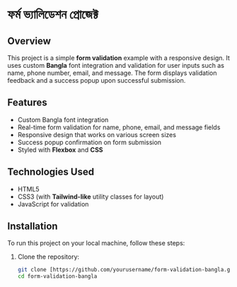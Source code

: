 # ফর্ম ভ্যালিডেশন প্রোজেক্ট

## Overview
This project is a simple **form validation** example with a responsive design. It uses custom **Bangla** font integration and validation for user inputs such as name, phone number, email, and message. The form displays validation feedback and a success popup upon successful submission.

## Features
- Custom Bangla font integration
- Real-time form validation for name, phone, email, and message fields
- Responsive design that works on various screen sizes
- Success popup confirmation on form submission
- Styled with **Flexbox** and **CSS**

## Technologies Used
- HTML5
- CSS3 (with **Tailwind-like** utility classes for layout)
- JavaScript for validation

## Installation
To run this project on your local machine, follow these steps:

1. Clone the repository:
   ```bash
   git clone [https://github.com/yourusername/form-validation-bangla.git
   cd form-validation-bangla

